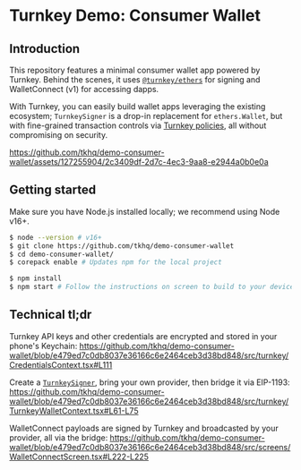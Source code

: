 # Turnkey Demo: Consumer Wallet

## Introduction

This repository features a minimal consumer wallet app powered by Turnkey. Behind the scenes, it uses [`@turnkey/ethers`](https://github.com/tkhq/sdk/tree/main/packages/ethers) for signing and WalletConnect (v1) for accessing dapps.

With Turnkey, you can easily build wallet apps leveraging the existing ecosystem; `TurnkeySigner` is a drop-in replacement for `ethers.Wallet`, but with fine-grained transaction controls via [Turnkey policies](https://turnkey.readme.io/docs/policy-quickstart-1), all without compromising on security.

https://github.com/tkhq/demo-consumer-wallet/assets/127255904/2c3409df-2d7c-4ec3-9aa8-e2944a0b0e0a

## Getting started

Make sure you have Node.js installed locally; we recommend using Node v16+.

```bash
$ node --version # v16+
$ git clone https://github.com/tkhq/demo-consumer-wallet
$ cd demo-consumer-wallet/
$ corepack enable # Updates npm for the local project

$ npm install
$ npm start # Follow the instructions on screen to build to your device or a simulator
```

## Technical tl;dr

Turnkey API keys and other credentials are encrypted and stored in your phone's Keychain: https://github.com/tkhq/demo-consumer-wallet/blob/e479ed7c0db8037e36166c6e2464ceb3d38bd848/src/turnkey/CredentialsContext.tsx#L111

Create a [`TurnkeySigner`](https://github.com/tkhq/sdk/tree/main/packages/ethers), bring your own provider, then bridge it via EIP-1193:
https://github.com/tkhq/demo-consumer-wallet/blob/e479ed7c0db8037e36166c6e2464ceb3d38bd848/src/turnkey/TurnkeyWalletContext.tsx#L61-L75

WalletConnect payloads are signed by Turnkey and broadcasted by your provider, all via the bridge:
https://github.com/tkhq/demo-consumer-wallet/blob/e479ed7c0db8037e36166c6e2464ceb3d38bd848/src/screens/WalletConnectScreen.tsx#L222-L225
